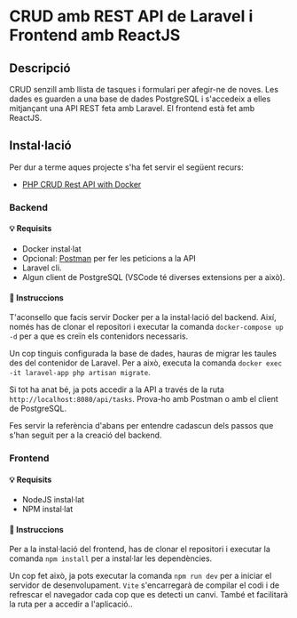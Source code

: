 # CRUD amb REST API de Laravel i Frontend amb ReactJS

## Descripció

CRUD senzill amb llista de tasques i formulari per afegir-ne de noves. Les dades es guarden a una base de dades PostgreSQL i s'accedeix a elles mitjançant una API REST feta amb Laravel. El frontend està fet amb ReactJS.

## Instal·lació

Per dur a terme aques projecte s'ha fet servir el següent recurs:

- [PHP CRUD Rest API with Docker](https://dev.to/francescoxx/php-crud-rest-api-with-docker-2c3f)

### Backend

#### :bulb: Requisits

- Docker instal·lat
- Opcional: [Postman](https://www.postman.com/) per fer les peticions a la API
- Laravel cli.
- Algun client de PostgreSQL (VSCode té diverses extensions per a això).

#### :rocket: Instruccions

T'aconsello que facis servir Docker per a la instal·lació del backend. Així, només has de clonar el repositori i executar la comanda `docker-compose up -d` per a que es creïn els contenidors necessaris.

Un cop tinguis configurada la base de dades, hauras de migrar les taules des del contenidor de Laravel. Per a això, executa la comanda `docker exec -it laravel-app php artisan migrate`.

Si tot ha anat bé, ja pots accedir a la API a través de la ruta `http://localhost:8080/api/tasks`. Prova-ho amb Postman o amb el client de PostgreSQL.

Fes servir la referència d'abans per entendre cadascun dels passos que s'han seguit per a la creació del backend.

### Frontend

#### :bulb: Requisits

- NodeJS instal·lat
- NPM instal·lat

#### :rocket: Instruccions

Per a la instal·lació del frontend, has de clonar el repositori i executar la comanda `npm install` per a instal·lar les dependències.

Un cop fet això, ja pots executar la comanda `npm run dev` per a iniciar el servidor de desenvolupament. `Vite` s'encarregarà de compilar el codi i de refrescar el navegador cada cop que es detecti un canvi. També et facilitarà la ruta per a accedir a l'aplicació.. 
